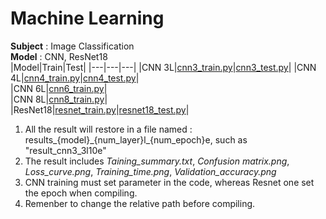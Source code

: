 # Machine Learning
**Subject** : Image Classification  
**Model** : CNN, ResNet18  
|Model|Train|Test|
|---|---|---|
|CNN 3L|[cnn3_train.py](https://github.com/Demigodd28/ML/blob/main/cnn3_train.py)|[cnn3_test.py](https://github.com/Demigodd28/ML/blob/main/cnn3_test.py)|
|CNN 4L|[cnn4_train.py](https://github.com/Demigodd28/ML/blob/main/cnn4_train.py)|[cnn4_test.py](https://github.com/Demigodd28/ML/blob/main/cnn4_test.py)|  
|CNN 6L|[cnn6_train.py](https://github.com/Demigodd28/ML/blob/main/cnn6_train.py)|  
|CNN 8L|[cnn8_train.py](https://github.com/Demigodd28/ML/blob/main/cnn8_train.py)|  
|ResNet18|[resnet_train.py](https://github.com/Demigodd28/ML/blob/main/resnet_train.py)|[resnet18_test.py](https://github.com/Demigodd28/ML/blob/main/resnet18_test.py)|  

1. All the result will restore in a file named : results\_{model}\_{num_layer}l\_{num_epoch}e, such as "result_cnn3_3l10e"  
2. The result includes *Taining_summary.txt*, *Confusion matrix.png*, *Loss_curve.png*, *Training_time.png*, *Validation_accuracy.png*
3. CNN training must set parameter in the code, whereas Resnet one set the epoch when compiling.  
4. Remenber to change the  relative path before compiling.  



